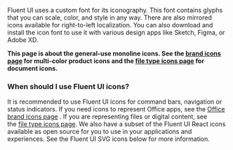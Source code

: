 Fluent UI uses a custom font for its iconography. This font contains glyphs that you can scale, color, and style in any way. There are also mirrored icons available for right-to-left localization. You can also download and install the icon font to use it with various design apps like Sketch, Figma, or Adobe XD.

**This page is about the general-use monoline icons. See the [brand icons page](#/styles/web/office-brand-icons) for multi-color product icons and the [file type icons page](#/styles/web/file-type-icons) for document icons.**

### When should I use Fluent UI icons?

It is recommended to use Fluent UI icons for command bars, navigation or status indicators. If you need icons to represent Office apps, see the [Office brand icons page](#/styles/web/office-brand-icons) . If you are representing files or digital content, see the [file type icons page](#/styles/web/file-type-icons). We also have a subset of the Fluent UI React icons available as open source for you to use in your applications and experiences. See the Fluent UI SVG icons below for more information.
